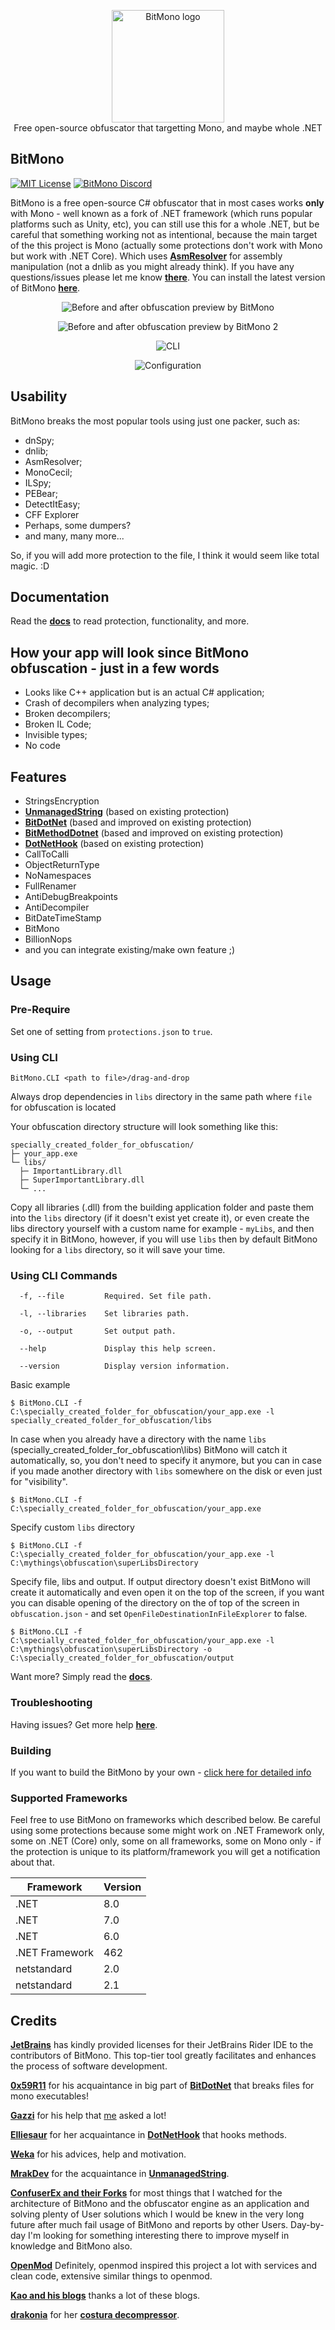<p align="center">
  <img src="https://raw.githubusercontent.com/sunnamed434/BitMono/main/resources/logo/BitMonoLogo.png" alt="BitMono logo" width="180" /><br>
  Free open-source obfuscator that targetting Mono, and maybe whole .NET<br>
</p>

## BitMono

[![MIT License][image_license]][license]
[![BitMono Discord][image_bitmono_discord]][bitmono_discord]

BitMono is a free open-source C# obfuscator that in most cases works **only** with Mono - well known as a fork of .NET framework (which runs popular platforms such as Unity, etc), you can still use this for a whole .NET, but be careful that something working not as intentional, because the main target of the this project is Mono (actually some protections don't work with Mono but work with .NET Core). Which uses **[AsmResolver][asmresolver]** for assembly manipulation (not a dnlib as you might already think). If you have any questions/issues please let me know **[there][bitmono_issues]**. You can install the latest version of BitMono **[here][bitmono_releases]**.

<p align="center">
<img src="https://raw.githubusercontent.com/sunnamed434/BitMono/main/resources/images/preview/before-after.png"
  alt="Before and after obfuscation preview by BitMono">
</p>

<p align="center">
<img src="https://raw.githubusercontent.com/sunnamed434/BitMono/main/resources/images/preview/before-after-2.png"
  alt="Before and after obfuscation preview by BitMono 2">
</p>

<p align="center">
<img src="https://raw.githubusercontent.com/sunnamed434/BitMono/main/resources/images/preview/CLI.png"
  alt="CLI">
</p>

<p align="center">
<img src="https://raw.githubusercontent.com/sunnamed434/BitMono/main/resources/images/preview/configuration.png"
  alt="Configuration">
</p>

## Usability

BitMono breaks the most popular tools using just one packer, such as:
- dnSpy;
- dnlib;
- AsmResolver;
- MonoCecil;
- ILSpy;
- PEBear;
- DetectItEasy;
- CFF Explorer
- Perhaps, some dumpers?
- and many, many more...

So, if you will add more protection to the file, I think it would seem like total magic. :D

## Documentation

Read the **[docs][bitmono_docs]** to read protection, functionality, and more.

## How your app will look since BitMono obfuscation - just in a few words
* Looks like C++ application but is an actual C# application;
* Crash of decompilers when analyzing types;
* Broken decompilers;
* Broken IL Code;
* Invisible types;
* No code

## Features

* StringsEncryption
* **[UnmanagedString][unmanagedstring_source]** (based on existing protection)
* **[BitDotNet][bitdotnet_source]** (based and improved on existing protection)
* **[BitMethodDotnet][bitmethoddotnet_source]** (based and improved on existing protection)
* **[DotNetHook][dotnethook_source]** (based on existing protection)
* CallToCalli
* ObjectReturnType
* NoNamespaces
* FullRenamer
* AntiDebugBreakpoints
* AntiDecompiler
* BitDateTimeStamp
* BitMono
* BillionNops
* and you can integrate existing/make own feature ;)

## Usage

### Pre-Require

Set one of setting from `protections.json` to `true`.

### Using CLI

`BitMono.CLI <path to file>/drag-and-drop`

Always drop dependencies in `libs` directory in the same path where `file` for obfuscation is located

Your obfuscation directory structure will look something like this:
```
specially_created_folder_for_obfuscation/
├─ your_app.exe
└─ libs/
  ├─ ImportantLibrary.dll
  ├─ SuperImportantLibrary.dll
  └─ ...
```

Copy all libraries (.dll) from the building application folder and paste them into the `libs` directory (if it doesn't exist yet create it), or even create the libs directory yourself with a custom name for example - `myLibs`, and then specify it in BitMono, however, if you will use `libs` then by default BitMono looking for a `libs` directory, so it will save your time.

### Using CLI Commands

```console
  -f, --file         Required. Set file path.

  -l, --libraries    Set libraries path.

  -o, --output       Set output path.

  --help             Display this help screen.

  --version          Display version information.
```

Basic example
```console
$ BitMono.CLI -f C:\specially_created_folder_for_obfuscation/your_app.exe -l specially_created_folder_for_obfuscation/libs
```

In case when you already have a directory with the name `libs` (specially_created_folder_for_obfuscation\libs) BitMono will catch it automatically, so, you don't need to specify it anymore, but you can in case if you made another directory with `libs` somewhere on the disk or even just for "visibility".
```console
$ BitMono.CLI -f C:\specially_created_folder_for_obfuscation/your_app.exe
```

Specify custom `libs` directory
```console
$ BitMono.CLI -f C:\specially_created_folder_for_obfuscation/your_app.exe -l C:\mythings\obfuscation\superLibsDirectory
```

Specify file, libs and output. If output directory doesn't exist BitMono will create it automatically and even open it on the top of the screen, if you want you can disable opening of the directory on the of top of the screen in `obfuscation.json` - and set `OpenFileDestinationInFileExplorer` to false.
```console
$ BitMono.CLI -f C:\specially_created_folder_for_obfuscation/your_app.exe -l C:\mythings\obfuscation\superLibsDirectory -o C:\specially_created_folder_for_obfuscation/output
```

Want more? Simply read the **[docs][bitmono_docs]**.

### Troubleshooting

Having issues? Get more help **[here][troubleshooting]**.

### Building

If you want to build the BitMono by your own - [click here for detailed info][build_info]

### Supported Frameworks

Feel free to use BitMono on frameworks which described below. Be careful using some protections because some might work on .NET Framework only, some on .NET (Core) only, some on all frameworks, some on Mono only - if the protection is unique to its platform/framework you will get a notification about that.

| Framework      | Version |
|----------------|---------|
| .NET           | 8.0     |
| .NET           | 7.0     |
| .NET           | 6.0     |
| .NET Framework | 462     |
| netstandard    | 2.0     |
| netstandard    | 2.1     |

Credits
-------

**[JetBrains][jetbrains_rider]** has kindly provided licenses for their JetBrains Rider IDE to the contributors of BitMono. This top-tier tool greatly facilitates and enhances the process of software development.

**[0x59R11][author_0x59r11]** for his acquaintance in big part of **[BitDotNet][bitdotnet_source]** that breaks files for mono executables!

**[Gazzi][author_gazzi]** for his help that [me][author_sunnamed434] asked a lot!

**[Elliesaur][author_ellisaur]** for her acquaintance in **[DotNetHook][dotnethook_source]** that hooks methods.

**[Weka][author_naweka]** for his advices, help and motivation.

**[MrakDev][author_mrakdev]** for the acquaintance in **[UnmanagedString][unmanagedstring_source]**.

**[ConfuserEx and their Forks][confuserex_source]** for most things that I watched for the architecture of BitMono and the obfuscator engine as an application and solving plenty of User solutions which I would be knew in the very long future after much fail usage of BitMono and reports by other Users. Day-by-day I'm looking for something interesting there to improve myself in knowledge and BitMono also.

**[OpenMod][openmod_source]** Definitely, openmod inspired this project a lot with services and clean code, extensive similar things to openmod.

**[Kao and his blogs][author_kao_blog]** thanks a lot of these blogs.

**[drakonia][author_drakonia]** for her **[costura decompressor][simple_costura_decompressor_source]**.

[license]: https://github.com/sunnamed434/BitMono/blob/main/LICENSE
[previews]: https://github.com/sunnamed434/BitMono/blob/main/PREVIEWS.md
[asmresolver]: https://github.com/Washi1337/AsmResolver
[bitmono_issues]: https://github.com/sunnamed434/BitMono/issues
[bitmono_releases]: https://github.com/sunnamed434/BitMono/releases
[bitmono_docs]: https://bitmono.readthedocs.io/en/latest/
[bitdotnet_source]: https://github.com/0x59R11/BitDotNet
[bitmethoddotnet_source]: https://github.com/sunnamed434/BitMethodDotnet
[dotnethook_source]: https://github.com/Elliesaur/DotNetHook
[openmod_source]: https://github.com/openmod/openmod
[confuserex_source]: https://github.com/yck1509/ConfuserEx
[simple_costura_decompressor_source]: https://github.com/dr4k0nia/Simple-Costura-Decompressor
[unmanagedstring_source]: https://github.com/MrakDev/UnmanagedString
[jetbrains_rider]: https://www.jetbrains.com/rider/
[author_0x59r11]: https://github.com/0x59R11
[author_gazzi]: https://github.com/GazziFX
[author_ellisaur]: https://github.com/Elliesaur
[author_naweka]: https://github.com/naweka
[author_mrakdev]: https://github.com/MrakDev
[author_kao_blog]: https://lifeinhex.com/
[author_drakonia]: https://github.com/dr4k0nia
[author_sunnamed434]: https://github.com/sunnamed434
[bitmono_discord]: https://discord.gg/sFDHd47St4

[troubleshooting]: https://github.com/sunnamed434/BitMono/blob/main/troubleshooting.md
[build_info]: https://github.com/sunnamed434/BitMono/blob/main/build.md
[image_codefactor]: https://www.codefactor.io/repository/github/sunnamed434/bitmono/badge/main
[image_deepsource]: https://deepsource.io/gh/sunnamed434/BitMono.svg/?label=active+issues&show_trend=true&token=_FJf25YbtCpPyX7SRveXCaGd
[image_license]: https://img.shields.io/github/license/sunnamed434/bitmono
[image_bitmono_discord]: https://img.shields.io/discord/1086240163321106523?label=discord&logo=discord
